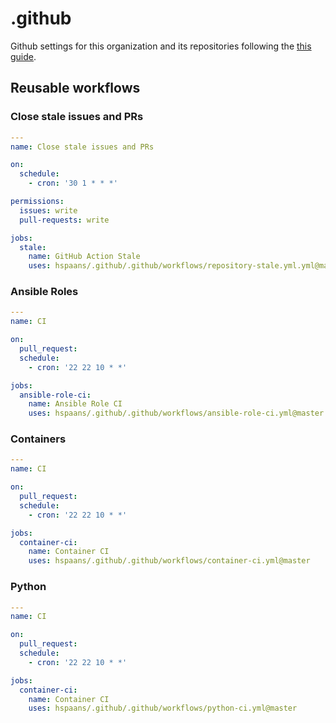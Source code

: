 # .github

Github settings for this organization and its repositories following the [this guide].

## Reusable workflows

### Close stale issues and PRs

```yaml
---
name: Close stale issues and PRs

on:
  schedule:
    - cron: '30 1 * * *'

permissions:
  issues: write
  pull-requests: write

jobs:
  stale:
    name: GitHub Action Stale
    uses: hspaans/.github/.github/workflows/repository-stale.yml.yml@master
```

### Ansible Roles

```yaml
---
name: CI

on:
  pull_request:
  schedule:
    - cron: '22 22 10 * *'

jobs:
  ansible-role-ci:
    name: Ansible Role CI
    uses: hspaans/.github/.github/workflows/ansible-role-ci.yml@master
```

### Containers

```yaml
---
name: CI

on:
  pull_request:
  schedule:
    - cron: '22 22 10 * *'

jobs:
  container-ci:
    name: Container CI
    uses: hspaans/.github/.github/workflows/container-ci.yml@master
```

### Python

```yaml
---
name: CI

on:
  pull_request:
  schedule:
    - cron: '22 22 10 * *'

jobs:
  container-ci:
    name: Container CI
    uses: hspaans/.github/.github/workflows/python-ci.yml@master
```

[this guide]: https://docs.github.com/en/communities/setting-up-your-project-for-healthy-contributions/creating-a-default-community-health-file

